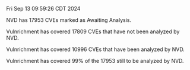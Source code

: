 Fri Sep 13 09:59:26 CDT 2024

NVD has 17953 CVEs marked as Awaiting Analysis.

Vulnrichment has covered 17809 CVEs that have not been analyzed by NVD.

Vulnrichment has covered 10996 CVEs that have been analyzed by NVD.

Vulnrichment has covered 99% of the 17953 still to be analyzed by NVD.

